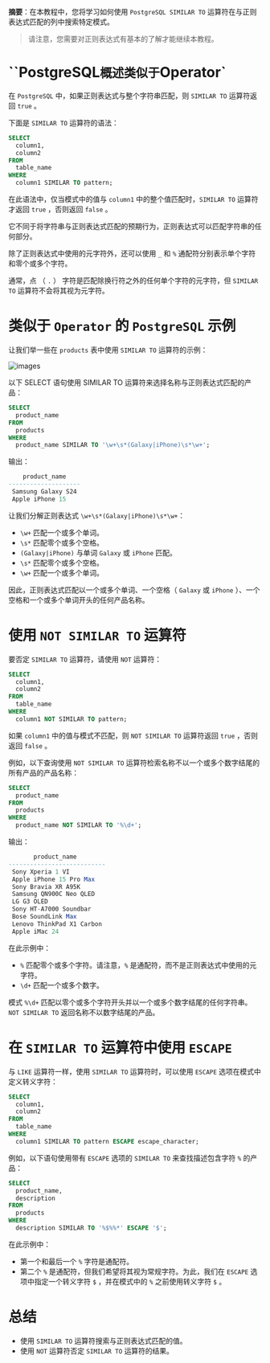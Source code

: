 **摘要**：在本教程中，您将学习如何使用 `PostgreSQL SIMILAR TO` 运算符在与正则表达式匹配的列中搜索特定模式。

> 请注意，您需要对正则表达式有基本的了解才能继续本教程。

# ``PostgreSQL` 概述类似于 `Operator` 

在 `PostgreSQL` 中，如果正则表达式与整个字符串匹配，则 `SIMILAR TO` 运算符返回 `true` 。

下面是 `SIMILAR TO` 运算符的语法：

```sql
SELECT
  column1,
  column2
FROM
  table_name
WHERE
  column1 SIMILAR TO pattern;
```

在此语法中，仅当模式中的值与 `column1` 中的整个值匹配时，`SIMILAR TO` 运算符才返回 `true` ，否则返回 `false` 。

它不同于将字符串与正则表达式匹配的预期行为，正则表达式可以匹配字符串的任何部分。

除了正则表达式中使用的元字符外，还可以使用 `_` 和 `%` 通配符分别表示单个字符和零个或多个字符。

通常，点 （ `.` ） 字符是匹配除换行符之外的任何单个字符的元字符，但 `SIMILAR TO` 运算符不会将其视为元字符。

# 类似于 `Operator` 的 `PostgreSQL` 示例

让我们举一些在 `products` 表中使用 `SIMILAR TO` 运算符的示例：

![images](../images/poerator.png)

以下 SELECT 语句使用 SIMILAR TO 运算符来选择名称与正则表达式匹配的产品：

```sql
SELECT
  product_name
FROM
  products
WHERE
  product_name SIMILAR TO '\w+\s*(Galaxy|iPhone)\s*\w+';
```

输出：

```sql
    product_name
--------------------
 Samsung Galaxy S24
 Apple iPhone 15
```

让我们分解正则表达式 `\w+\s*(Galaxy|iPhone)\s*\w+`：

- `\w+` 匹配一个或多个单词。
- `\s*` 匹配零个或多个空格。
- `(Galaxy|iPhone)` 与单词 `Galaxy` 或 `iPhone` 匹配。
- `\s*` 匹配零个或多个空格。
- `\w+` 匹配一个或多个单词。

因此，正则表达式匹配以一个或多个单词、一个空格（ `Galaxy` 或 `iPhone` ）、一个空格和一个或多个单词开头的任何产品名称。

# 使用 `NOT SIMILAR TO` 运算符

要否定 `SIMILAR TO` 运算符，请使用 `NOT` 运算符：

```sql
SELECT
  column1,
  column2
FROM
  table_name
WHERE
  column1 NOT SIMILAR TO pattern;
```

如果 `column1` 中的值与模式不匹配，则  `NOT SIMILAR TO` 运算符返回 `true` ，否则返回 `false` 。

例如，以下查询使用 `NOT SIMILAR TO` 运算符检索名称不以一个或多个数字结尾的所有产品的产品名称：

```sql
SELECT
  product_name
FROM
  products
WHERE
  product_name NOT SIMILAR TO '%\d+';
```

输出：

```sql
       product_name
---------------------------
 Sony Xperia 1 VI
 Apple iPhone 15 Pro Max
 Sony Bravia XR A95K
 Samsung QN900C Neo QLED
 LG G3 OLED
 Sony HT-A7000 Soundbar
 Bose SoundLink Max
 Lenovo ThinkPad X1 Carbon
 Apple iMac 24
```

在此示例中：

- `%` 匹配零个或多个字符。请注意，`%` 是通配符，而不是正则表达式中使用的元字符。
- `\d+` 匹配一个或多个数字。

模式 `%\d+` 匹配以零个或多个字符开头并以一个或多个数字结尾的任何字符串。`NOT SIMILAR TO` 返回名称不以数字结尾的产品。

# 在 `SIMILAR TO` 运算符中使用 `ESCAPE`

与 `LIKE` 运算符一样，使用 `SIMILAR TO` 运算符时，可以使用 `ESCAPE` 选项在模式中定义转义字符：

```sql
SELECT
  column1,
  column2
FROM
  table_name
WHERE
  column1 SIMILAR TO pattern ESCAPE escape_character;
```

例如，以下语句使用带有 `ESCAPE` 选项的 `SIMILAR TO` 来查找描述包含字符 `%` 的产品：

```sql
SELECT
  product_name,
  description
FROM
  products
WHERE
  description SIMILAR TO '%$%%*' ESCAPE '$';
```

在此示例中：

- 第一个和最后一个 `%` 字符是通配符。
- 第二个 `%` 是通配符，但我们希望将其视为常规字符。为此，我们在 `ESCAPE` 选项中指定一个转义字符 `$` ，并在模式中的 `%` 之前使用转义字符 `$` 。


# 总结

- 使用 `SIMILAR TO` 运算符搜索与正则表达式匹配的值。
- 使用 `NOT` 运算符否定 `SIMILAR TO` 运算符的结果。

